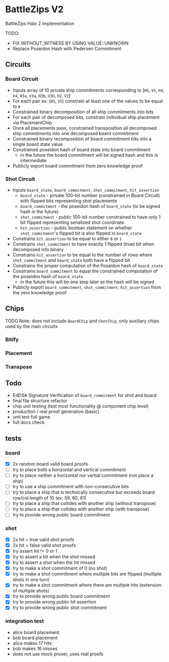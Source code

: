 # BattleZips V2
BattleZips Halo 2 implementation

TODO: 
  - FIX WITHOUT_WITNESS BY USING VALUE::UNKNOWN
  - Replace Poseidon Hash with Pedersen Commitment

## Circuits

### Board Circuit
  - Inputs array of 10 private ship commitments corresponding to [`H5`, `V5`, `H4`, `V4`, `H3a`, `V3a`, `H3b`, `V3b`, `H2`, `V2`]
  - For each pair ex: (`H5`, `V5`) constrain at least one of the values to be equal to `0`
  - Constrained binary decomposition of all ship commitments into bits
  - For each pair of decomposed bits, constrain individual ship placement via PlacementChip
  - Once all placements pass, constrained transposition all decomposed ship commitments into one decomposed board commitment
  - Constrained binary recomposition of board commitment bits into a single board state value
  - Constrained poseidon hash of board state into board commitment
    - in the future the board commitment will be signed hash and this is intermediate
  - Publicly export board commitment from zero knowledge proof

### Shot Circuit
  - Inputs `board_state`, `board_commitment`, `shot_commitment`, `hit_assertion`
     - `board_state` - private 100-bit number (constrained in Board Circuit) with flipped bits representing shot placements
     - `board_commitment` - the poseidon hash of `board_state` (to be signed hash in the future)
     - `shot_commitment` - public 100-bit number constrained to have only 1 bit flipped representing serialized shot coordinate
     - `hit_assertion` - public boolean statement on whether `shot_commitment`'s flipped bit is also flipped in `board_state`
  - Constrains `hit_assertion` to be equal to either `0` or `1`
  - Constrains `shot_commitment` to have exactly 1 flipped (true) bit when decomposed into binary
  - Constrains `hit_assertion` to be equal to the number of rows where `shot_commitment` and `board_state` both have a flipped bit
  - Constrains the proper computation of the Poseidon hash of `board_state`
  - Constrains `board_commitment` to equal the constrained computation of the poseidon hash of `board_state`
    - in the future this will be one step later as the hash will be signed
  - Publicly export `board_commitment`, `shot_commitment`, `hit_assertion` from the zero knowledge proof

## Chips
TODO
Note: does not include `BoardChip` and `ShotChip`, only auxiliary chips used by the main circuits

### Bitify

### Placement

### Transpose

## Todo
 - EdDSA Signature Verification of `board_commitment` for shot and board
 - final file structure refactor
 - chip unit testing (test most functionality @ component chip level)
 - production / real proof generation (basic)
 - unit test full game
 - full docs check


## tests

### board
 - [x] 2x random board valid board proofs
 - [ ] try to place both a horizontal and vertical commitment
 - [ ] try to place neither a horizontal nor vertial commitment (not place a ship)
 - [ ] try to use a ship commitment with non-consecutive bits
 - [ ] try to place a ship that is technically consecutive but exceeds board row/col length of 10 (ex: 59, 60, 61)
 - [ ] try to place a ship that collides with another ship (without transpose)
 - [ ] try to place a ship that collides with another ship (with transpose)
 - [ ] try to provide wrong public board commitment

### shot
 - [x] 2x hit = true valid shot proofs
 - [x] 2x hit = false valid shot proofs
 - [x] try assert hit != 0 or 1
 - [x] try to assert a hit when the shot missed
 - [x] try to assert a shot when the hit missed
 - [x] try to make a shot commitment of 0 (no shot)
 - [x] try to make a shot commitment where multiple bits are flipped (multiple shots in one turn)
 - [x] try to make a shot commitment where there are multiple hits (extension of multiple shots)
 - [x] try to provide wrong public board commitment
 - [x] try to provide wrong public hit assertion
 - [x] try to provide wrong public shot commitment

### integration test
 - alice board placement
 - bob board placement
 - alice makes 17 hits
 - bob makes 16 misses
 - does not use mock prover, uses real proofs
